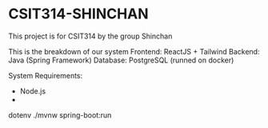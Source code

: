 # CSIT314-SHINCHAN

This project is for CSIT314 by the group Shinchan

This is the breakdown of our system
Frontend: ReactJS + Tailwind
Backend: Java (Spring Framework)
Database: PostgreSQL (runned on docker)

System Requirements:
- Node.js
- 

dotenv ./mvnw spring-boot:run
